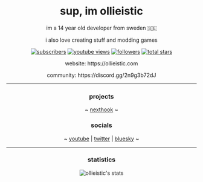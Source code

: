 <h1 align="center">sup, im ollieistic</h1>

<p align="center">im a 14 year old developer from sweden 🇸🇪</p>
<p align="center">i also love creating stuff and modding games</p>

   <p align="center">
      <a href="https://www.youtube.com/@Ollieistic?sub_confirmation=1">
         <img alt="subscribers" title="subscribers" src="https://custom-icon-badges.demolab.com/youtube/channel/subscribers/UCt5wTmxBlaUpRQD32AwO7kw?color=%23E05D44&label=SUBSCRIBE&logo=video&logoColor=white&style=for-the-badge&labelColor=CE4630"/></a> 
      <a href="https://www.youtube.com/@Ollieistic">
         <img alt="youtube views" title="youtube views" src="https://custom-icon-badges.demolab.com/youtube/channel/views/UCt5wTmxBlaUpRQD32AwO7kw?color=%23E1AD0E&logo=eye&logoColor=white&style=for-the-badge&labelColor=C79600"/></a> 
      <a href="https://github.com/ollieistic?tab=followers">
         <img alt="followers" title="followers" src="https://custom-icon-badges.demolab.com/github/followers/ollieistic?color=236ad3&labelColor=1155ba&style=for-the-badge&logo=person-add&label=Follow&logoColor=white"/></a>
      <a href="https://github.com/ollieistic?tab=repositories&sort=stargazers">
         <img alt="total stars" title="total stars" src="https://custom-icon-badges.demolab.com/github/stars/ollieistic?color=55960c&style=for-the-badge&labelColor=488207&logo=star"/></a>
   </p>

<p align="center">website: https://ollieistic.com</p>
<p align="center">community: https://discord.gg/2n9g3b72dJ</p>

---

<h3 align="center">projects</h3>
<p align="center">  
  ~ <a href="https://github.com/ollieistic/NextHook">nexthook</a> ~
</p>

<h3 align="center">socials</h3>
<p align="center">
  ~ <a href="https://youtube.com/@ollieistic">youtube</a> | <a href="https://x.com/ollieistic">twitter</a> | <a href="https://bsky.app/profile/ollieistic.com">bluesky</a> ~
</p>

---

<h3 align="center">statistics</h3>
<p align="center">
  <img src="https://github-readme-stats.vercel.app/api?username=ollieistic&show_icons=true&theme=gruvbox" alt="ollieistic's stats" />
</p>
